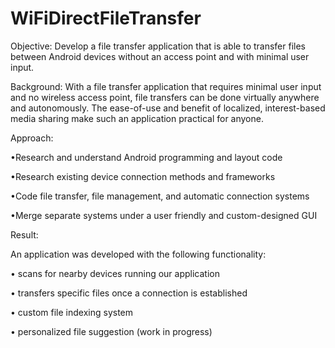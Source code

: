 WiFiDirectFileTransfer
======================

Objective:
Develop a file transfer application that is able to transfer files between Android devices without an access point and with minimal user input.

Background:
With a file transfer application that requires minimal user input and no wireless access point, file transfers can be done virtually anywhere and autonomously. The ease-of-use and benefit of localized, interest-based media sharing make such an application practical for anyone.

Approach:

•Research and understand Android programming and layout code

•Research existing device connection methods and frameworks

•Code file transfer, file management, and automatic connection systems

•Merge separate systems under a user friendly and custom-designed GUI


Result:

An application was developed with the following functionality:

• scans for nearby devices running our application

• transfers specific files once a connection is established

• custom file indexing system

• personalized file suggestion (work in progress)
